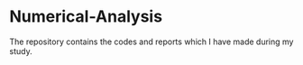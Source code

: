 # Numerical-Analysis
The repository contains the codes and reports which I have made during my study.
